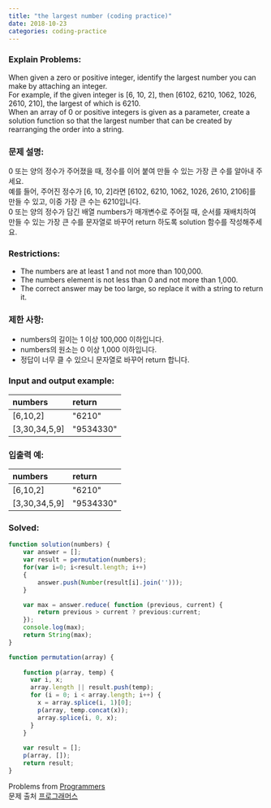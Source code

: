 ```yaml
---
title: "the largest number (coding practice)"
date: 2018-10-23
categories: coding-practice
---
```


### Explain Problems:
When given a zero or positive integer, identify the largest number you can make by attaching an integer. <br>
For example, if the given integer is [6, 10, 2], then [6102, 6210, 1062, 1026, 2610, 210], the largest of which is 6210.<br>
When an array of 0 or positive integers is given as a parameter, create a solution function so that the largest number that can be created by rearranging the order into a string. <br>

### 문제 설명:
0 또는 양의 정수가 주어졌을 때, 정수를 이어 붙여 만들 수 있는 가장 큰 수를 알아내 주세요. <br>
예를 들어, 주어진 정수가 [6, 10, 2]라면 [6102, 6210, 1062, 1026, 2610, 2106]를 만들 수 있고, 이중 가장 큰 수는 6210입니다. <br>
0 또는 양의 정수가 담긴 배열 numbers가 매개변수로 주어질 때, 순서를 재배치하여 만들 수 있는 가장 큰 수를 문자열로 바꾸어 return 하도록 solution 함수를 작성해주세요. <br>

### Restrictions: 
- The numbers are at least 1 and not more than 100,000.
- The numbers element is not less than 0 and not more than 1,000.
- The correct answer may be too large, so replace it with a string to return it.

### 제한 사항:
- numbers의 길이는 1 이상 100,000 이하입니다.
- numbers의 원소는 0 이상 1,000 이하입니다.
- 정답이 너무 클 수 있으니 문자열로 바꾸어 return 합니다.

### Input and output example:
|numbers      |return   |
|:---         |:---     |
|[6,10,2]     |"6210"   |
|[3,30,34,5,9]|"9534330"|

### 입출력 예:
|numbers      |return   |
|:---         |:---     |
|[6,10,2]     |"6210"   |
|[3,30,34,5,9]|"9534330"|

### Solved:
```javascript
function solution(numbers) {
    var answer = [];
    var result = permutation(numbers);
    for(var i=0; i<result.length; i++)
    {
        answer.push(Number(result[i].join('')));
    }

    var max = answer.reduce( function (previous, current) { 
        return previous > current ? previous:current;
    });
    console.log(max);
    return String(max);
}

function permutation(array) { 
 
    function p(array, temp) { 
      var i, x; 
      array.length || result.push(temp); 
      for (i = 0; i < array.length; i++) { 
        x = array.splice(i, 1)[0]; 
        p(array, temp.concat(x)); 
        array.splice(i, 0, x); 
      } 
    } 
 
    var result = []; 
    p(array, []); 
    return result; 
} 
```
Problems from [Programmers](https://programmers.co.kr/) <br>
문제 출처 [프로그래머스](https://programmers.co.kr/)
